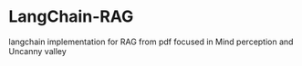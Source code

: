 # LangChain-RAG
langchain implementation for RAG from pdf focused in Mind perception and Uncanny valley
